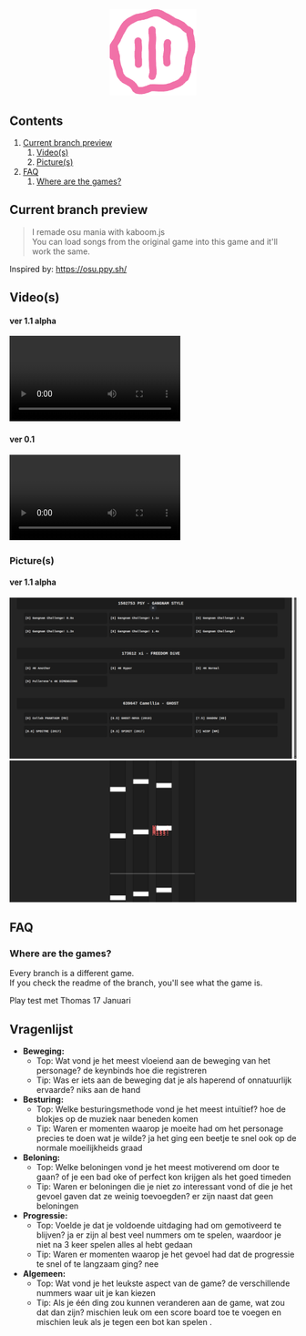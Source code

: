 <p align="center">
  <img src="files/logo.png" width="30%" alt="Stage">
</p>

## Contents

1. [Current branch preview](#current-branch-preview)
   1. [Video(s)](#videos)
   2. [Picture(s)](#pictures)
2. [FAQ](#faq)
   1. [Where are the games?](#where-are-the-games)

## Current branch preview

> I remade osu mania with kaboom.js
> <br> You can load songs from the original game into this game and it'll work the same.

Inspired by: https://osu.ppy.sh/

## Video(s)

#### ver 1.1 alpha

![Video](files/gameplay_ver1.1.mp4)

#### ver 0.1

![Video](files/gameplay_ver0.1.mp4)

### Picture(s)

#### ver 1.1 alpha

![Songs list](files/songsList_ver1.1.png)
![Stage](files/stage_ver1.1.png)

## FAQ

### Where are the games?

Every branch is a different game.
<br> If you check the readme of the branch, you'll see what the game is.

Play test met Thomas 17 Januari

## Vragenlijst

- **Beweging:**
  - Top: Wat vond je het meest vloeiend aan de beweging van het personage?
    de keynbinds hoe die registreren
  - Tip: Was er iets aan de beweging dat je als haperend of onnatuurlijk ervaarde?
    niks aan de hand
- **Besturing:**
  - Top: Welke besturingsmethode vond je het meest intuïtief?
    hoe de blokjes op de muziek naar beneden komen
  - Tip: Waren er momenten waarop je moeite had om het personage precies te doen wat je wilde?
    ja het ging een beetje te snel ook op de normale moeilijkheids graad
- **Beloning:**
  - Top: Welke beloningen vond je het meest motiverend om door te gaan?
    of je een bad oke of perfect kon krijgen als het goed timeden
  - Tip: Waren er beloningen die je niet zo interessant vond of die je het gevoel gaven dat ze weinig toevoegden?
    er zijn naast dat geen beloningen
- **Progressie:**
  - Top: Voelde je dat je voldoende uitdaging had om gemotiveerd te blijven?
    ja er zijn al best veel nummers om te spelen, waardoor je niet na 3 keer spelen alles al hebt gedaan
  - Tip: Waren er momenten waarop je het gevoel had dat de progressie te snel of te langzaam ging?
    nee
- **Algemeen:**
  - Top: Wat vond je het leukste aspect van de game?
    de verschillende nummers waar uit je kan kiezen
  - Tip: Als je één ding zou kunnen veranderen aan de game, wat zou dat dan zijn?
    mischien leuk om een score board toe te voegen en mischien leuk als je tegen een bot kan spelen .
